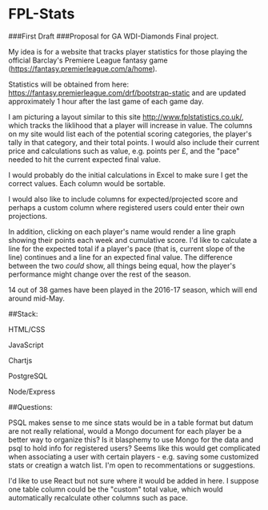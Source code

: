 # FPL-Stats

###First Draft 
###Proposal for GA WDI-Diamonds Final project. 

My idea is for a website that tracks player statistics for those playing the official Barclay's Premiere League fantasy game (https://fantasy.premierleague.com/a/home). 

Statistics will be obtained from here: https://fantasy.premierleague.com/drf/bootstrap-static and are updated approximately 1 hour after the last game of each game day. 

I am picturing a layout similar to this site http://www.fplstatistics.co.uk/, which tracks the liklihood that a player will increase in value. The columns on my site would list each of the potential scoring categories, the player's tally in that category, and their total points. I would also include their current price and calculations such as value, e.g. points per £, and the "pace" needed to hit the current expected final value. 

I would probably do the initial calculations in Excel to make sure I get the correct values. Each column would be sortable.

I would also like to include columns for expected/projected score and perhaps a custom column where registered users could enter their own projections. 

In addition, clicking on each player's name would render a line graph showing their points each week and cumulative score. I'd like to calculate a line for the expected total if a player's pace (that is, current slope of the line) continues and a line for an expected final value. The difference between the two *could* show, all things being equal,  how the player's performance might change over the rest of the season. 

14 out of 38 games have been played in the 2016-17 season, which will end around mid-May. 

##Stack: 

HTML/CSS 

JavaScript 

Chartjs 

PostgreSQL 

Node/Express


##Questions:

PSQL makes sense to me since stats would be in a table format but datum are not really relational, would a Mongo document for each player be a better way to organize this? Is it blasphemy to use Mongo for the data and psql to hold info for registered users? Seems like this would get complicated when associating a user with certain players - e.g. saving some customized stats or creatign a watch list. I'm open to recommentations or suggestions. 

I'd like to use React but not sure where it would be added in here. I suppose one table column could be the "custom" total value, which would automatically recalculate other columns such as pace. 

